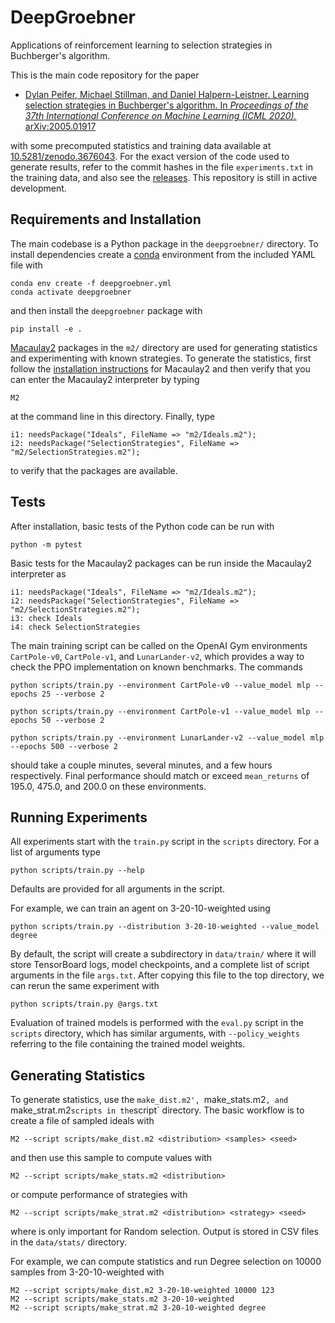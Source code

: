 # DeepGroebner

Applications of reinforcement learning to selection strategies in Buchberger's algorithm.

This is the main code repository for the paper

* [Dylan Peifer, Michael Stillman, and Daniel Halpern-Leistner. Learning selection strategies in Buchberger's
algorithm. In *Proceedings of the 37th International Conference on Machine Learning (ICML
2020).*](https://icml.cc/virtual/2020/poster/6742) [arXiv:2005.01917](https://arxiv.org/abs/2005.01917)

with some precomputed statistics and training data available at
[10.5281/zenodo.3676043](https://doi.org/10.5281/zenodo.3676043). For the exact version of the code used to generate
results, refer to the commit hashes in the file `experiments.txt` in the training data, and also see the
[releases](https://github.com/dylanpeifer/deepgroebner/releases). This repository is still in active development.

## Requirements and Installation

The main codebase is a Python package in the `deepgroebner/` directory. To install dependencies create a
[conda](https://www.anaconda.com/products/individual) environment from the included YAML file with

    conda env create -f deepgroebner.yml
    conda activate deepgroebner

and then install the `deepgroebner` package with

    pip install -e .

[Macaulay2](http://www2.macaulay2.com/Macaulay2/) packages in the `m2/` directory are used for generating statistics
and experimenting with known strategies. To generate the statistics, first follow the [installation
instructions](http://www2.macaulay2.com/Macaulay2/Downloads/) for Macaulay2 and then verify that you can enter the
Macaulay2 interpreter by typing

    M2

at the command line in this directory. Finally, type

    i1: needsPackage("Ideals", FileName => "m2/Ideals.m2");
    i2: needsPackage("SelectionStrategies", FileName => "m2/SelectionStrategies.m2");    

to verify that the packages are available.
    
## Tests

After installation, basic tests of the Python code can be run with

    python -m pytest
    
Basic tests for the Macaulay2 packages can be run inside the Macaulay2 interpreter as

    i1: needsPackage("Ideals", FileName => "m2/Ideals.m2");
    i2: needsPackage("SelectionStrategies", FileName => "m2/SelectionStrategies.m2");    
    i3: check Ideals
    i4: check SelectionStrategies

The main training script can be called on the OpenAI Gym environments `CartPole-v0`, `CartPole-v1`, and
`LunarLander-v2`, which provides a way to check the PPO implementation on known benchmarks. The commands

    python scripts/train.py --environment CartPole-v0 --value_model mlp --epochs 25 --verbose 2

    python scripts/train.py --environment CartPole-v1 --value_model mlp --epochs 50 --verbose 2

    python scripts/train.py --environment LunarLander-v2 --value_model mlp --epochs 500 --verbose 2
    
should take a couple minutes, several minutes, and a few hours respectively. Final performance should match or exceed
`mean_returns` of 195.0, 475.0, and 200.0 on these environments.

## Running Experiments

All experiments start with the `train.py` script in the `scripts` directory. For a list of arguments type
    
    python scripts/train.py --help

Defaults are provided for all arguments in the script.

For example, we can train an agent on 3-20-10-weighted using

    python scripts/train.py --distribution 3-20-10-weighted --value_model degree

By default, the script will create a subdirectory in `data/train/` where it will store TensorBoard logs, model
checkpoints, and a complete list of script arguments in the file `args.txt`. After copying this file to the top
directory, we can rerun the same experiment with

    python scripts/train.py @args.txt

Evaluation of trained models is performed with the `eval.py` script in the `scripts` directory, which has similar
arguments, with `--policy_weights` referring to the file containing the trained model weights.

## Generating Statistics

To generate statistics, use the `make_dist.m2', `make_stats.m2`, and `make_strat.m2` scripts in the `script`
directory. The basic workflow is to create a file of sampled ideals with

    M2 --script scripts/make_dist.m2 <distribution> <samples> <seed>

and then use this sample to compute values with

    M2 --script scripts/make_stats.m2 <distribution>

or compute performance of strategies with

    M2 --script scripts/make_strat.m2 <distribution> <strategy> <seed>

where <seed> is only important for Random selection. Output is stored in CSV files in the `data/stats/` directory.

For example, we can compute statistics and run Degree selection on 10000 samples from 3-20-10-weighted with

    M2 --script scripts/make_dist.m2 3-20-10-weighted 10000 123
    M2 --script scripts/make_stats.m2 3-20-10-weighted
    M2 --script scripts/make_strat.m2 3-20-10-weighted degree
